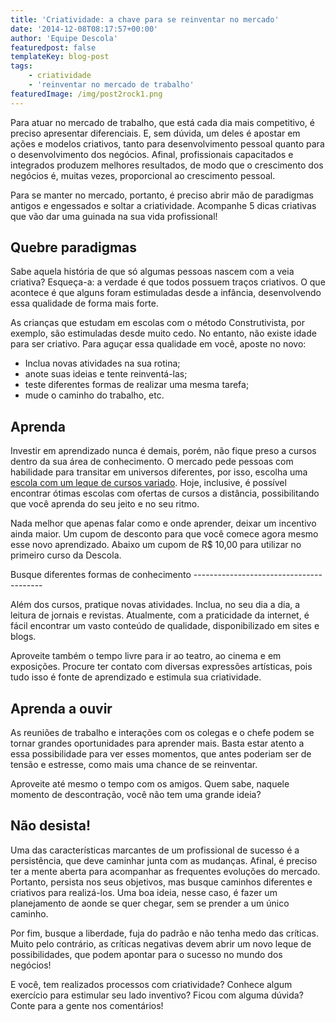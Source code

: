 ```yaml
---
title: 'Criatividade: a chave para se reinventar no mercado'
date: '2014-12-08T08:17:57+00:00'
author: 'Equipe Descola'
featuredpost: false
templateKey: blog-post
tags:
    - criatividade
    - 'reinventar no mercado de trabalho'
featuredImage: /img/post2rock1.png
---
```

Para atuar no mercado de trabalho, que está cada dia mais competitivo, é preciso apresentar diferenciais. E, sem dúvida, um deles é apostar em ações e modelos criativos, tanto para desenvolvimento pessoal quanto para o desenvolvimento dos negócios. Afinal, profissionais capacitados e integrados produzem melhores resultados, de modo que o crescimento dos negócios é, muitas vezes, proporcional ao crescimento pessoal.

Para se manter no mercado, portanto, é preciso abrir mão de paradigmas antigos e engessados e soltar a criatividade. Acompanhe 5 dicas criativas que vão dar uma guinada na sua vida profissional!

Quebre paradigmas
-----------------

Sabe aquela história de que só algumas pessoas nascem com a veia criativa? Esqueça-a: a verdade é que todos possuem traços criativos. O que acontece é que alguns foram estimuladas desde a infância, desenvolvendo essa qualidade de forma mais forte.

As crianças que estudam em escolas com o método Construtivista, por exemplo, são estimuladas desde muito cedo. No entanto, não existe idade para ser criativo. Para aguçar essa qualidade em você, aposte no novo:

- Inclua novas atividades na sua rotina;
- anote suas ideias e tente reinventá-las;
- teste diferentes formas de realizar uma mesma tarefa;
- mude o caminho do trabalho, etc.

Aprenda
-------

Investir em aprendizado nunca é demais, porém, não fique preso a cursos dentro da sua área de conhecimento. O mercado pede pessoas com habilidade para transitar em universos diferentes, por isso, escolha uma [escola com um leque de cursos variado](http://descola.org/cursos). Hoje, inclusive, é possível encontrar ótimas escolas com ofertas de cursos a distância, possibilitando que você aprenda do seu jeito e no seu ritmo.

Nada melhor que apenas falar como e onde aprender, deixar um incentivo ainda maior. Um cupom de desconto para que você comece agora mesmo esse novo aprendizado. Abaixo um cupom de R$ 10,00 para utilizar no primeiro curso da Descola.

<div class="onp-locker-call" data-lock-id="onpLock278694" style="display: none;">**CUPOM**: Aprenda12desc14

 </div>Busque diferentes formas de conhecimento
----------------------------------------

Além dos cursos, pratique novas atividades. Inclua, no seu dia a dia, a leitura de jornais e revistas. Atualmente, com a praticidade da internet, é fácil encontrar um vasto conteúdo de qualidade, disponibilizado em sites e blogs.

Aproveite também o tempo livre para ir ao teatro, ao cinema e em exposições. Procure ter contato com diversas expressões artísticas, pois tudo isso é fonte de aprendizado e estimula sua criatividade.

Aprenda a ouvir
---------------

As reuniões de trabalho e interações com os colegas e o chefe podem se tornar grandes oportunidades para aprender mais. Basta estar atento a essa possibilidade para ver esses momentos, que antes poderiam ser de tensão e estresse, como mais uma chance de se reinventar.

Aproveite até mesmo o tempo com os amigos. Quem sabe, naquele momento de descontração, você não tem uma grande ideia?

Não desista!
------------

Uma das características marcantes de um profissional de sucesso é a persistência, que deve caminhar junta com as mudanças. Afinal, é preciso ter a mente aberta para acompanhar as frequentes evoluções do mercado. Portanto, persista nos seus objetivos, mas busque caminhos diferentes e criativos para realizá-los. Uma boa ideia, nesse caso, é fazer um planejamento de aonde se quer chegar, sem se prender a um único caminho.

Por fim, busque a liberdade, fuja do padrão e não tenha medo das críticas. Muito pelo contrário, as críticas negativas devem abrir um novo leque de possibilidades, que podem apontar para o sucesso no mundo dos negócios!

E você, tem realizados processos com criatividade? Conhece algum exercício para estimular seu lado inventivo? Ficou com alguma dúvida? Conte para a gente nos comentários!
